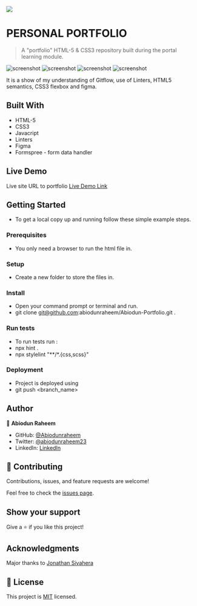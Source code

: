 ![](https://img.shields.io/badge/Microverse-blueviolet)

# PERSONAL PORTFOLIO

> A "portfolio" HTML-5 & CSS3 repository built during the portal learning module.

![screenshot]()
![screenshot]()
![screenshot]()
![screenshot]()

It is a show of my understanding of Gitflow, use of Linters, HTML5 semantics, CSS3 flexbox and figma.

## Built With

- HTML-5
- CSS3
- Javacript
- Linters
- Figma
- Formspree - form data handler

## Live Demo
Live site URL to portfolio
[Live Demo Link](https://abiodunraheem.github.io/Abiodun-Portfolio/)


## Getting Started


- To get a local copy up and running follow these simple example steps.

### Prerequisites

- You only need a browser to run the html file in.

### Setup

- Create a new folder to store the files in.

### Install

- Open your command prompt or terminal and run.
- git clone git@github.com:abiodunraheem/Abiodun-Portfolio.git .


### Run tests

- To run tests run :
- npx hint .
- npx stylelint "**/*.{css,scss}"

### Deployment

- Project is deployed using
- git push <branch_name>



## Author

👤 **Abiodun Raheem**

- GitHub: [@Abiodunraheem](https://github.com/Abiodunraheem)
- Twitter: [@abiodunraheem23](https://twitter.com/abiodunraheem23)
- LinkedIn: [LinkedIn](https://www.linkedin.com/in/abiodun-raheem)

## 🤝 Contributing

Contributions, issues, and feature requests are welcome!

Feel free to check the [issues page](https://github.com/abiodunraheem/Abiodun-Portfolio).

## Show your support

Give a ⭐️ if you like this project!

## Acknowledgments
Major thanks to [Jonathan Sivahera](https://twitter.com/jsivahera)


## 📝 License

This project is [MIT](./MIT.md) licensed.